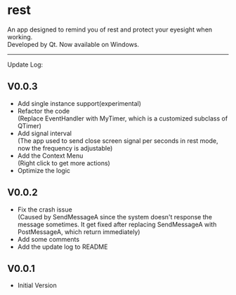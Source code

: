 # rest
An app designed to remind you of rest and protect your eyesight when working.  
Developed by Qt. Now available on Windows.

***

Update Log:

## V0.0.3
+ Add single instance support(experimental)
+ Refactor the code  
(Replace EventHandler with MyTimer, which is a customized subclass of QTimer)
+ Add signal interval  
(The app used to send close screen signal per seconds in rest mode, now the frequency is adjustable)  
+ Add the Context Menu  
(Right click to get more actions)
+ Optimize the logic  

## V0.0.2
+ Fix the crash issue  
(Caused by SendMessageA since the system doesn't response the message sometimes. It get fixed after replacing SendMessageA with PostMessageA, which return immediately)  
+ Add some comments  
+ Add the update log to README  

## V0.0.1
+ Initial Version